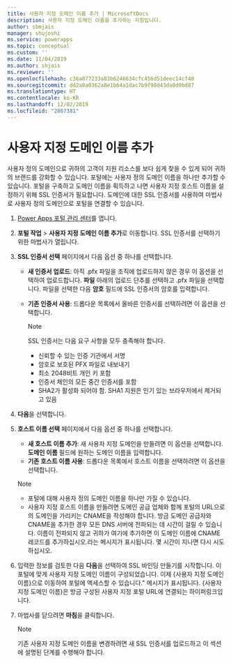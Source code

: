 ```yaml
---
title: 사용자 지정 도메인 이름 추가 | MicrosoftDocs
description: 사용자 지정 도메인 이름을 추가하는 지침입니다.
author: sbmjais
manager: shujoshi
ms.service: powerapps
ms.topic: conceptual
ms.custom: ''
ms.date: 11/04/2019
ms.author: shjais
ms.reviewer: ''
ms.openlocfilehash: c36a077233a83b6246634cfc456d51deec14cf40
ms.sourcegitcommit: dd2a8a0362a8e1b64a1dac7b9f98d43da8d0bd87
ms.translationtype: HT
ms.contentlocale: ko-KR
ms.lasthandoff: 12/02/2019
ms.locfileid: "2867381"
---
```

# <a name="add-a-custom-domain-name"></a>사용자 지정 도메인 이름 추가

사용자 정의 도메인으로 귀하의 고객이 지원 리소스를 보다 쉽게 찾을 수 있게 되어 귀하의 브랜드를 강화할 수 있습니다. 포털에는 사용자 정의 도메인 이름을 하나만 추가할 수 있습니다. 포털을 구축하고 도메인 이름을 획득하고 나면 사용자 지정 호스트 이름을 설정하기 위해 SSL 인증서가 필요합니다. 도메인에 대한 SSL 인증서를 사용하여 마법사로 사용자 정의 도메인으로 포털을 연결할 수 있습니다.

1. [Power Apps 포털 관리 센터](admin-overview.md)를 엽니다.

2. **포털 작업** > **사용자 지정 도메인 이름 추가**로 이동합니다. SSL 인증서를 선택하기 위한 마법사가 열립니다.

3. **SSL 인증서 선택** 페이지에서 다음 옵션 중 하나를 선택합니다.
   - **새 인증서 업로드**: 아직 .pfx 파일을 조직에 업로드하지 않은 경우 이 옵션을 선택하여 업로드합니다. **파일** 아래의 업로드 단추를 선택하고 .pfx 파일을 선택합니다. 파일을 선택한 다음 **암호** 필드에 SSL 인증서의 암호를 입력합니다.
   - **기존 인증서 사용**: 드롭다운 목록에서 올바른 인증서를 선택하려면 이 옵션을 선택합니다.

     > [!Note]
     > SSL 인증서는 다음 요구 사항을 모두 충족해야 합니다.
     > - 신뢰할 수 있는 인증 기관에서 서명
     > - 암호로 보호된 PFX 파일로 내보내기
     > - 최소 2048비트 개인 키 포함
     > - 인증서 체인의 모든 중간 인증서를 포함
     > - SHA2가 활성화 되어야 함. SHA1 지원은 인기 있는 브라우저에서 제거되고 있음

4. **다음**을 선택합니다.

5. **호스트 이름 선택** 페이지에서 다음 옵션 중 하나를 선택합니다.
    - **새 호스트 이름 추가**: 새 사용자 지정 도메인을 만들려면 이 옵션을 선택합니다. **도메인 이름** 필드에 원하는 도메인 이름을 입력합니다.
    - **기존 호스트 이름 사용**: 드롭다운 목록에서 호스트 이름을 선택하려면 이 옵션을 선택합니다. 
   
   > [!Note]
   > - 포털에 대해 사용자 정의 도메인 이름을 하나만 가질 수 있습니다. 
   > - 사용자 지정 호스트 이름을 만들려면 도메인 공급 업체와 함께 포털의 URL으로의 도메인을 가리키는 CNAME을 작성해야 합니다. 방금 도메인 공급자와 CNAME을 추가한 경우 모든 DNS 서버에 전파되는 데 시간이 걸릴 수 있습니다. 이름이 전파되지 않고 귀하가 여기에 추가하면 이 도메인 이름에 CNAME 레코드를 추가하십시오.라는 메시지가 표시됩니다. 몇 시간이 지나면 다시 시도하십시오.

6. 입력한 정보를 검토한 다음 **다음**을 선택하여 SSL 바인딩 만들기를 시작합니다. 이 포털에 맞게 사용자 지정 도메인 이름이 구성되었습니다. 이제 {사용자 지정 도메인 이름}으로 이동하여 포털에 액세스할 수 있습니다." 메시지가 표시됩니다. {사용자 지정 도메인 이름}은 방금 구성된 사용자 지정 포털 URL에 연결되는 하이퍼링크입니다.

7. 마법사를 닫으려면 **마침**을 클릭합니다.

    > [!Note]
    > 기존 사용자 지정 도메인 이름을 변경하려면 새 SSL 인증서를 업로드하고 이 섹션에 설명된 단계를 수행해야 합니다.
    

